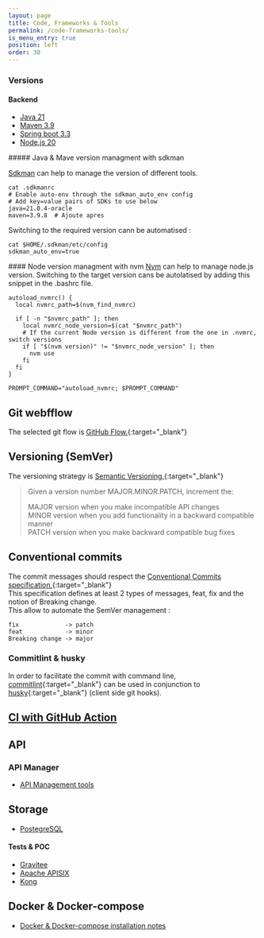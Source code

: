 ```yaml
---
layout: page
title: Code, Frameworks & Tools
permalink: /code-frameworks-tools/
is_menu_entry: true
position: left
order: 30
---
```


### Versions
#### Backend

- [Java 21](https://endoflife.date/eclipse-temurin)
- [Maven 3.9](https://endoflife.date/maven)
- [Spring boot 3.3](https://endoflife.date/spring-boot)
- [Node.js 20](https://endoflife.date/nodejs)

##### Java & Mave version managment with sdkman

[Sdkman](https://sdkman.io/) can help to manage the version of different tools.

```
cat .sdkmanrc
# Enable auto-env through the sdkman_auto_env config
# Add key=value pairs of SDKs to use below
java=21.0.4-oracle
maven=3.9.8  # Ajoute apres
```

Switching to the required version cann be automatised :
```
cat $HOME/.sdkman/etc/config
sdkman_auto_env=true
```

#### Node version managment with nvm
[Nvm](https://github.com/nvm-sh/nvm) can help to manage node.js version.
Switching to the target version cans be autolatised by adding this snippet in the .bashrc file.


```
autoload_nvmrc() {
  local nvmrc_path=$(nvm_find_nvmrc)
  
  if [ -n "$nvmrc_path" ]; then
    local nvmrc_node_version=$(cat "$nvmrc_path")
    # If the current Node version is different from the one in .nvmrc, switch versions
    if [ "$(nvm version)" != "$nvmrc_node_version" ]; then
      nvm use
    fi
  fi
}

PROMPT_COMMAND="autoload_nvmrc; $PROMPT_COMMAND"

```

## Git webfflow
The selected git flow is [GitHub Flow.](https://docs.github.com/en/get-started/quickstart/github-flow){:target="_blank"}

## Versioning (SemVer)
The versioning strategy is [Semantic Versioning.](https://semver.org/#semantic-versioning-200){:target="_blank"}

>   Given a version number MAJOR.MINOR.PATCH, increment the:
>
>    MAJOR version when you make incompatible API changes\
>    MINOR version when you add functionality in a backward compatible manner\
>    PATCH version when you make backward compatible bug fixes

## Conventional commits
The commit messages should respect the [Conventional Commits specification.](https://www.conventionalcommits.org/en/v1.0.0/){:target="_blank"}\
This specification defines at least 2 types of messages, feat, fix and the notion of Breaking change. \
This allow to automate the SemVer management :
     
    fix             -> patch
    feat            -> minor
    Breaking change -> major

### Commitlint & husky
In order to facilitate the commit with command line, [commitlint](https://github.com/conventional-changelog/commitlint){:target="_blank"} can be used in conjunction to [husky](https://typicode.github.io/husky/){:target="_blank"} (client side git hooks).    

## [CI with GitHub Action]()

## API 

### API Manager
- [API Management tools](../apim-list/)

## Storage 

- [PostegreSQL](../storage-posgresql/)

#### Tests & POC

- [Gravitee](../apim-gravitee/)
- [Apache APISIX](../apim-apisix/)
- [Kong](../apim-kong/)

## Docker & Docker-compose
- [Docker & Docker-compose installation notes](../docker-install/)